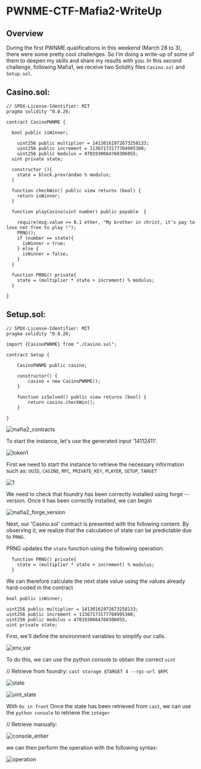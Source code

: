 # PWNME-CTF-Mafia2-WriteUp

## Overview
During the first PWNME qualifications in this weekend (March 28 to 3), there were some pretty cool challenges. So I'm doing a write-up of some of them to deepen my skills and share my results with you.
In this second challenge, following Mafia1, we receive two Solidity files `Casino.sol` and `Setup.sol`.

## Casino.sol:

    // SPDX-License-Identifier: MIT
    pragma solidity ^0.8.26;

    contract CasinoPWNME {
    
      bool public isWinner;
    
    	uint256 public multiplier = 14130161972673258133;
    	uint256 public increment = 11367173177704995300;
    	uint256 public modulus = 4701930664760306055;
      uint private state;
    
      constructor (){
        state = block.prevrandao % modulus;
      }
    
      function checkWin() public view returns (bool) {
        return isWinner;
      }
    
      function playCasino(uint number) public payable  {
    
        require(msg.value >= 0.1 ether, "My brother in christ, it's pay to lose not free to play !");
        PRNG();
        if (number == state){
          isWinner = true;
        } else {
          isWinner = false;
        }
      }
      
      function PRNG() private{
        state = (multiplier * state + increment) % modulus;
      }
    
    }
  
## Setup.sol:

    // SPDX-License-Identifier: MIT
    pragma solidity ^0.8.26;
    
    import {CasinoPWNME} from "./Casino.sol";
    
    contract Setup {
    
        CasinoPWNME public casino;
    
        constructor() {
            casino = new CasinoPWNME();
        }
    
        function isSolved() public view returns (bool) {
            return casino.checkWin();
        }
        
    }


![mafia2_contracts](https://github.com/user-attachments/assets/43293360-aa2d-43d3-b843-f10956e62b85)

To start the instance, let's use the generated input '14112411'.

![token1](https://github.com/user-attachments/assets/62c05e14-d7e7-4edb-93f2-b7ac1055a683)

First we need to start the instance to retrieve the necessary information such as: `UUID`, `CASINO`, `RPC`, `PRIVATE_KEY`, `PLAYER`, `SETUP`, `TARGET`

![1](https://github.com/user-attachments/assets/b1db8e1d-3f72-497d-87b8-244a0bd86ba1)

We need to check that foundry has been correctly installed using forge --version. Once it has been correctly installed, we can begin

![mafia2_forge_version](https://github.com/user-attachments/assets/f0bd66c3-c0dc-4b81-8465-f6c40e1fb39e)

Next, our 'Casino.sol' contract is presented with the following content. By observing it, we realize that the calculation of state can be predictable due to `PRNG`.

PRNG updates the `state` function using the following operation:

      function PRNG() private{
        state = (multiplier * state + increment) % modulus;
      }

We can therefore calculate the next state value using the values already hard-coded in the contract

    bool public isWinner;

	uint256 public multiplier = 14130161972673258133;
	uint256 public increment = 11367173177704995300;
	uint256 public modulus = 4701930664760306055;
    uint private state;

First, we'll define the environment variables to simplify our calls.

![env_var](https://github.com/user-attachments/assets/9f3db42a-a195-46e7-9fb0-e757ec77f8dc)

To do this, we can use the python console to obtain the correct `uint`

// Retrieve from foundry: `cast storage $TARGET 4 --rpc-url $RPC`

![state](https://github.com/user-attachments/assets/ca706271-7c67-44b6-aa43-ff34c2caf3b3)

![uint_state](https://github.com/user-attachments/assets/f036e829-1616-4a5b-a655-d7777aba4db5)

With `0x in front`
Once the state has been retrieved from `cast`, we can use the `python console` to retrieve the `integer`

// Retrieve manually:

![console_entier](https://github.com/user-attachments/assets/6329a03e-f861-451e-82d7-e0dd8a243c66)

we can then perform the operation with the following syntax:

![operation](https://github.com/user-attachments/assets/d8355b0d-0d0d-4529-a0f2-0e6f9c5098e7)

